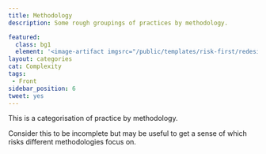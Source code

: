 ```yaml
---
title: Methodology
description: Some rough groupings of practices by methodology.

featured: 
  class: bg1
  element: '<image-artifact imgsrc="/public/templates/risk-first/redesign/risks/complexity_risk_v2.svg">Track 6: On Complexity</image-artifact>'
layout: categories
cat: Complexity
tags:
 - Front
sidebar_position: 6
tweet: yes
---
```


This is a categorisation of practice by methodology.  

Consider this to be incomplete but may be useful to get a sense of which risks different methodologies focus on.

<TagList  tag="Method" />